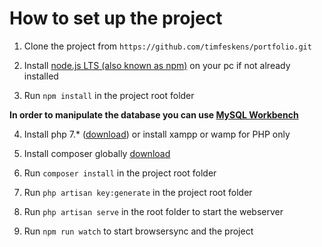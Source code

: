 # How to set up the project

 1. Clone the project from `https://github.com/timfeskens/portfolio.git`

 2. Install [node.js LTS (also known as npm)](https://nodejs.org/en/) on your pc if not already installed

 3. Run `npm install` in the project root folder
 
 **In order to manipulate the database you can use [MySQL Workbench](https://dev.mysql.com/downloads/workbench/)**
 
 4. Install php 7.* ([download](http://php.net/downloads.php)) or install xampp or wamp for PHP only
 
 5. Install composer globally [download](https://getcomposer.org/)
 
 6. Run ``composer install`` in the project root folder
 
 7. Run `php artisan key:generate` in the project root folder
 
 8. Run `php artisan serve` in the root folder to start the webserver
 
 9. Run ``npm run watch`` to start browsersync and the project
 